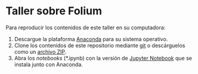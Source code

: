 # Taller sobre Folium

Para reproducir los contenidos de este taller en su computadora:

1. Descargue la plataforma [Anaconda](https://www.anaconda.com/) para su sistema operativo.
2. Clone los contenidos de este repositorio mediante [git](https://git-scm.com/) o descárguelos como un [archivo ZIP](https://github.com/mfvargas/taller-folium/archive/master.zip).
3. Abra los _notebooks_ (*.ipynb) con la versión de [Jupyter Notebook](https://jupyter.org/) que se instala junto con Anaconda.
